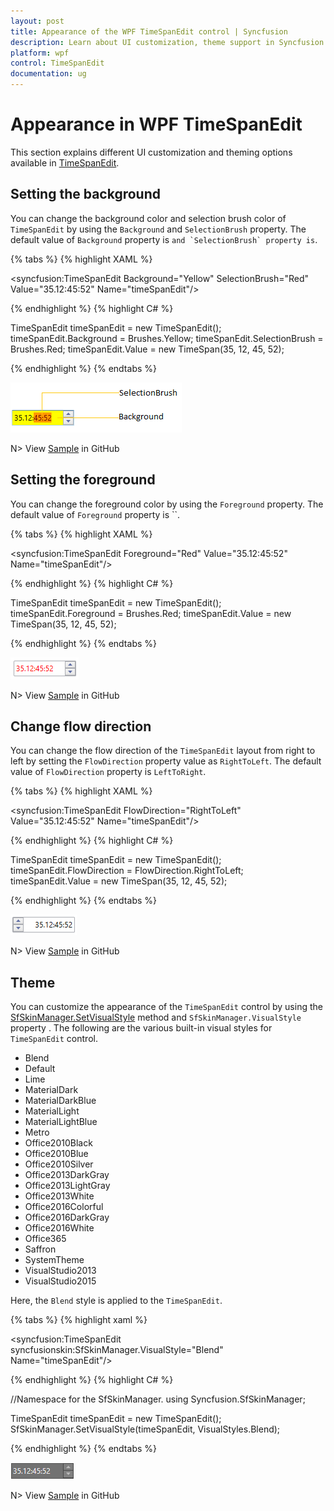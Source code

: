 ```yaml
---
layout: post
title: Appearance of the WPF TimeSpanEdit control | Syncfusion
description: Learn about UI customization, theme support in Syncfusion WPF TimeSpanEdit control and more details about the control features.
platform: wpf
control: TimeSpanEdit
documentation: ug
---
```


# Appearance in WPF TimeSpanEdit

This section explains different UI customization and theming options available in [TimeSpanEdit](https://help.syncfusion.com/cr/wpf/Syncfusion.Shared.Wpf~Syncfusion.Windows.Shared.TimeSpanEdit.html).

## Setting the background

You can change the background color and selection brush color of `TimeSpanEdit` by using the `Background` and `SelectionBrush` property. The default value of `Background` property is `` and `SelectionBrush` property is ``.

{% tabs %}
{% highlight XAML %}

<syncfusion:TimeSpanEdit Background="Yellow"
                         SelectionBrush="Red"
                         Value="35.12:45:52"
                         Name="timeSpanEdit"/>

{% endhighlight %}
{% highlight C# %}

TimeSpanEdit timeSpanEdit = new TimeSpanEdit();
timeSpanEdit.Background = Brushes.Yellow;
timeSpanEdit.SelectionBrush = Brushes.Red;
timeSpanEdit.Value = new TimeSpan(35, 12, 45, 52);

{% endhighlight %}
{% endtabs %}

![TimeSpanEdit with yellow background](Apperance_images/Background.png)

N> View [Sample](https://github.com/SyncfusionExamples/syncfusion-wpf-timespanedit-control-examples/tree/master/Samples/Appearance) in GitHub

## Setting the foreground

You can change the foreground color by using the `Foreground` property. The default value of `Foreground` property is ``.

{% tabs %}
{% highlight XAML %}

<syncfusion:TimeSpanEdit Foreground="Red"
                         Value="35.12:45:52"
                         Name="timeSpanEdit"/>

{% endhighlight %}
{% highlight C# %}

TimeSpanEdit timeSpanEdit = new TimeSpanEdit();
timeSpanEdit.Foreground = Brushes.Red;
timeSpanEdit.Value = new TimeSpan(35, 12, 45, 52);

{% endhighlight %}
{% endtabs %}

![TimeSpanEdit with red foreground](Apperance_images/Foreground.png)

N> View [Sample](https://github.com/SyncfusionExamples/syncfusion-wpf-timespanedit-control-examples/tree/master/Samples/Appearance) in GitHub

## Change flow direction

You can change the flow direction of the `TimeSpanEdit` layout from right to left by setting the `FlowDirection` property value as `RightToLeft`. The default value of `FlowDirection` property is `LeftToRight`.

{% tabs %}
{% highlight XAML %}

<syncfusion:TimeSpanEdit FlowDirection="RightToLeft"
                         Value="35.12:45:52"
                         Name="timeSpanEdit"/>

{% endhighlight %}
{% highlight C# %}

TimeSpanEdit timeSpanEdit = new TimeSpanEdit();
timeSpanEdit.FlowDirection = FlowDirection.RightToLeft;
timeSpanEdit.Value = new TimeSpan(35, 12, 45, 52);

{% endhighlight %}
{% endtabs %}

![TimeSpanEdit with RightToLeft flow direction](Apperance_images/FlowDirection.png)

N> View [Sample](https://github.com/SyncfusionExamples/syncfusion-wpf-timespanedit-control-examples/tree/master/Samples/Appearance) in GitHub

## Theme

You can customize the appearance of the `TimeSpanEdit` control by using the [SfSkinManager.SetVisualStyle](https://help.syncfusion.com/cr/cref_files/wpf/Syncfusion.SfSkinmanager.Wpf~Syncfusion.SfSkinmanager.SfSkinmanager~SetVisualStyle.html) method and `SfSkinManager.VisualStyle` property . The following are the various built-in visual styles for `TimeSpanEdit` control.

* Blend
* Default
* Lime
* MaterialDark
* MaterialDarkBlue
* MaterialLight
* MaterialLightBlue
* Metro
* Office2010Black
* Office2010Blue
* Office2010Silver
* Office2013DarkGray
* Office2013LightGray
* Office2013White
* Office2016Colorful
* Office2016DarkGray
* Office2016White
* Office365
* Saffron
* SystemTheme
* VisualStudio2013
* VisualStudio2015

Here, the `Blend` style is applied to the `TimeSpanEdit`.

{% tabs %}
{% highlight xaml %}

<syncfusion:TimeSpanEdit syncfusionskin:SfSkinManager.VisualStyle="Blend" 
                         Name="timeSpanEdit"/>

{% endhighlight %}
{% highlight C# %}

//Namespace for the SfSkinManager.
using Syncfusion.SfSkinManager;

TimeSpanEdit timeSpanEdit = new TimeSpanEdit();
SfSkinManager.SetVisualStyle(timeSpanEdit, VisualStyles.Blend);

{% endhighlight %}
{% endtabs %}

![TimeSpanEdit with Blend visual style](Apperance_images/BlendTheme.png)

N> View [Sample](https://github.com/SyncfusionExamples/syncfusion-wpf-timespanedit-control-examples/tree/master/Samples/Themes) in GitHub